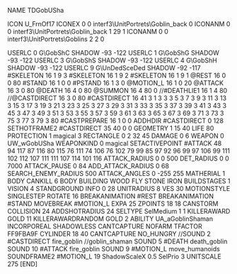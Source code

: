 NAME 			TDGobUSha

ICON 			U_FrnOf17
ICONEX 0 0 interf3\UnitPortrets\Goblin_back 0
ICONANM 0 0 interf3\UnitPortrets\Goblin_back 1 29 1
ICONANM 0 0 interf3\UnitPortrets\Goblins 2 2 0

USERLC 			0 G\GobShC SHADOW -93 -122
USERLC 			1 G\GobShG SHADOW -93 -122
USERLC 			3 G\GobShS SHADOW -93 -122
USERLC 			4 G\GobShH SHADOW -93 -122
USERLC 			9 G\UnDedSceDed SHADOW -92 -117
#SKELETON               16 1 9 3
#SKELETON               16 1 9 2
#SKELETON               16 1 9 1
@REST      		16 0 0 80
#STAND     		16 1 0 0
#PSTAND    		16 1 3 0
@MOTION_L  		16 1 0 20
@ATTACK    		16 3 0 80
@DEATH     		16 4 0 80 
@SUMMON     		16 4 80  0 
//#DEATHLIE1 		16 1 4 80
//@CASTDIRECT		16 3 0 80 
#CASTDIRECT		16 41 3 1 3 3 3 5 3 7 3 9 3 11 3 13 3 15 3 17 3 19 3 21 3 23 3 25 3 27 3 29 3 31 3 33 3 35 3 37 3 39 3 41 3 43 3 45 3 47 3 49 3 51 3 53 3 55 3 57 3 59 3 61 3 63 3 65 3 67 3 69 3 71 3 73 3 75 3 77 3 79 3 80
#CASTPREPARE   		16 1 0 0
ADDHDIR 		#CASTDIRECT 0 128
SETHOTFRAME2 		#CASTDIRECT 35 40 0 0
GEOMETRY 		1 15 40
LIFE     		80
PROTECTION 		1 magical 3 
RECTANGLE 		0 2 32 45
DAMAGE   		0 6
WEAPON			0 UW_wGobUSha
WEAPONKIND 		0 magical
SETACTIVEPOINT		#ATTACK 48 94 117 87 116 80 115 76 111 74 106 76 102 79 99 85 97 92 96 99 97 106 99 111 102 112 107 111 111 107 114 101 116
ATTACK_RADIUS 		0 0 500
DET_RADIUS 		0 0 7000
ATTACK_PAUSE 		0 84
ADD_ATTACK_RADIUS 	0 68
SEARCH_ENEMY_RADIUS 	500
ATTACK_ANGLES 	 	0 -255 255
MATHERIAL 		1 BODY
CANKILL 		6 BODY BUILDING WOOD FLY STONE IRON
BUILDSTAGES 		1
VISION 			4
STANDGROUND
INFO 			0 28
UNITRADIUS 		8
VES 			30
MOTIONSTYLE 		SINGLESTEP
ROTATE 			16
BREAKANIMATION 		#REST
BREAKANIMATION 		#STAND
MOVEBREAK 		#MOTION_L
EXPA 			25
ZPOINTS 18 18
CANSTORM
COLLISION 24
ADDSHOTRADIUS 24
SELTYPE SelMedium 1 1
KILLERAWARD             GOLD 11
KILLERAWARDRANDOM       GOLD 2
ABILITY			UA_aGoblinShaman
INCORPOREAL
SHADOWLESS
CANTCAPTURE
NOFARM
TFACTOR FF9FBA9F
CYLINDER 18 40
CANTCAPTURE
NO_HUNGRY
//SOUND 2 #CASTDIRECT fire_goblin
//goblin_shaman
SOUND 5 #DEATH death_goblin
SOUND 10 #ATTACK fire_goblin
SOUND 9 #MOTION_L move_humanoids
SOUNDFRAME2 #MOTION_L 19
ShadowScaleX 0.5
SelPrio 3
UNITSCALE        275
[END]
